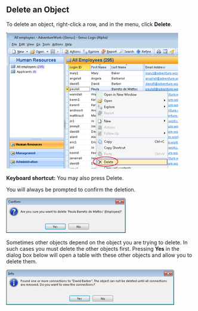 ## Delete an Object

To delete an object, right-click a row, and in the menu, click **Delete**.

![ID1CA585E23EEE4B7E.ID9AAA2C98228242BB.png](media/ID1CA585E23EEE4B7E.ID9AAA2C98228242BB.png)

**Keyboard shortcut:** You may also press Delete.

You will always be prompted to confirm the deletion.

![ID1CA585E23EEE4B7E.ID48DC66C89F37407B.png](media/ID1CA585E23EEE4B7E.ID48DC66C89F37407B.png)

Sometimes other objects depend on the object you are trying to delete. In such cases you must delete the other objects first. Pressing **Yes** in the dialog box below will open a table with these other objects and allow you to delete them.

![ID1CA585E23EEE4B7E.ID21F6A0A11FA0421D.png](media/ID1CA585E23EEE4B7E.ID21F6A0A11FA0421D.png)